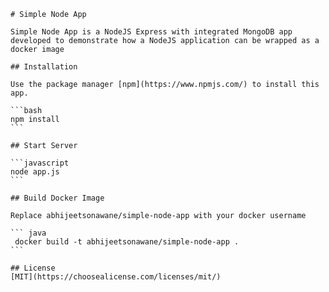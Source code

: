     # Simple Node App
    
    Simple Node App is a NodeJS Express with integrated MongoDB app developed to demonstrate how a NodeJS application can be wrapped as a docker image
    
    ## Installation
    
    Use the package manager [npm](https://www.npmjs.com/) to install this app.
    
    ```bash
    npm install
    ```
    
    ## Start Server
    
    ```javascript
    node app.js
    ```
    
    ## Build Docker Image
    
    Replace abhijeetsonawane/simple-node-app with your docker username
    
    ``` java
     docker build -t abhijeetsonawane/simple-node-app .
    ```
    
    ## License
    [MIT](https://choosealicense.com/licenses/mit/)